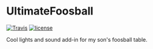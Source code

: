 # UltimateFoosball
[![Travis](https://img.shields.io/travis/com/jaycollett/UltimateFoosball?style=for-the-badge)](https://travis-ci.com/github/jaycollett) [![license](https://img.shields.io/github/license/jaycollett/UltimateFoosball.svg?style=for-the-badge)](https://travis-ci.com/github/jaycollett/blob/master/LICENSE)

Cool lights and sound add-in for my son's foosball table.
